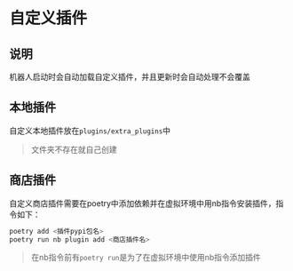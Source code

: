# 自定义插件

## 说明

机器人启动时会自动加载自定义插件，并且更新时会自动处理不会覆盖

## 本地插件

自定义本地插件放在`plugins/extra_plugins`中

> 文件夹不存在就自己创建

## 商店插件

自定义商店插件需要在poetry中添加依赖并在虚拟环境中用nb指令安装插件，指令如下：

```bash
poetry add <插件pypi包名>
poetry run nb plugin add <商店插件名>
```

> 在nb指令前有`poetry run`是为了在虚拟环境中使用nb指令添加插件